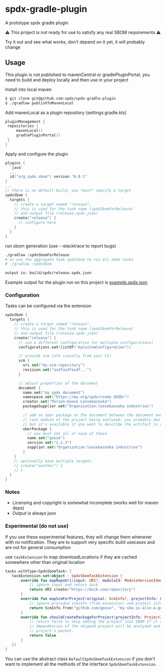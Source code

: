 # spdx-gradle-plugin
A prototype spdx gradle plugin

⚠ This project is not ready for use to satisfy any real SBOM requirements ⚠

Try it out and see what works, don't depend on it yet, it will probably change

## Usage
This plugin is not published to mavenCentral or gradlePluginPortal, you need to build and deploy
locally and then use in your project

Install into local maven
```bash
$ git clone git@github.com:spdx/spdx-gradle-plugin
$ ./gradlew publishToMavenLocal
```

Add mavenLocal as a plugin repository (settings.gradle.kts)
```kotlin
pluginManagement {
 repositories {
     mavenLocal()
     gradlePluginPortal()
 }
}
```

Apply and configure the plugin
```kotlin
plugins {
  `java`
  ...
  id("org.spdx.sbom") version "0.0.1"
}
...
// there is no default build, you *must* specify a target
spdxSbom {
  targets {
    // create a target named "release",
    // this is used for the task name (spdxSbomForRelease)
    // and output file (release.spdx.json)
    create("release") {
      // configure here
    }
  }
}
```

run sbom generation (use --stacktrace to report bugs)
```bash
./gradlew :spdxSbomForRelease
# or use the aggregate task spdxSbom to run all sbom tasks
# ./gradlew :spdxSbom

output in: build/spdx/release.spdx.json
```

Example output for the plugin run on this project is [example.spdx.json](example.spdx.json)

### Configuration

Tasks can be configured via the extension
```kotlin
spdxSbom {
  targets {
    // create a target named "release",
    // this is used for the task name (spdxSbomForRelease)
    // and output file (release.spdx.json)
    create("release") {
      // use a different configuration (or multiple configurations)
      configurations.set(listOf("myCustomConfiguration"))

      // provide scm info (usually from your CI)
      scm {
        uri.set("my-scm-repository")
        revision.set("asdfasdfasdf...")
      }

      // adjust properties of the document
      document {
        name.set("my spdx document")
        namespace.set("https://my.org/spdx/<some UUID>")
        creator.set("Person:Goose Loosebazooka")
        packageSupplier.set("Organization:loosebazooka industries")

        // add an uber package on the document between the document and the
        // root module of the project being analyzed, you probably don't need this
        // but it's available if you want to describe the artifact in a special way
        uberPackage {
          // you must set all or none of these
          name.set("goose")
          version.set("1.2.3")
          supplier.set("Organization:loosebazooka industries")
        }
    }
    // optionally have multiple targets
    // create("another") {
    // }
  }
}
```

### Notes
- Licensing and copyright is somewhat incomplete (works well for maven deps)
- Output is always json

### Experimental (do not use)

If you use these experimental features, they will change them whenever with no notification. They are
to support very specific build usecases and are not for general consumption

use `taskExtension` to map downloadLocations if they are cached somewhere other than original location
```kotlin
tasks.withType<SpdxSbomTask> {
   taskExtension.set(object : SpdxSbomTaskExtension {
       override fun mapRepoUri(input: URI?, moduleId: ModuleVersionIdentifier?): URI {
           // ignore input and return duck
           return URI.create("https://duck.com/repository")
       }
       override fun mapScmForProject(original: ScmInfo?, projectInfo: ProjectInfo?): ScmInfo {
           // ignore provided scminfo (from extension) and project info (the project we are looking for scm info)
           return ScmInfo.from("github.com/goose", "my-sha-is-also-a-goose")
       }
       override fun shouldCreatePackageForProject(projectInfo: ProjectInfo?): Boolean {
           // return false to skip adding the project into SBOM if it doesn't represent an external dependency. All
           // dependencies of the skipped project will be analyzed and represented in the SBOM as dependencies of the
           // project's parent.
           return false
       }
   })
}
```

You can use the abstract class `DefaultSpdxSbomTaskExtension` if you don't want to implement all the methods
of the interface `SpdxSbomTaskExtension`.
